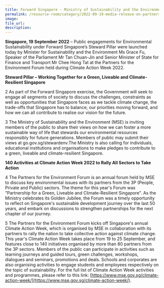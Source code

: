 ```yaml
---  
title: Forward Singapore - Ministry of Sustainability and the Environment Calls for All Sectors to Work Together for a Green, Liveable and Climate-Resilient Singapore
permalink: /resource-room/category/2022-09-19-media-release-on-partners-for-the-environment-forum-2022
image:  
file_url:  
description:  
---
```


**Singapore, 19 September 2022** – Public engagements for Environmental Sustainability under Forward Singapore’s Steward Pillar were launched today by Minister for Sustainability and the Environment Ms Grace Fu, Speaker of the Parliament Mr Tan Chuan-Jin and Senior Minister of State for Finance and Transport Mr Chee Hong Tat at the Partners for the Environment Forum held during Climate Action Week 2022.  

**Steward Pillar – Working Together for a Green, Liveable and Climate-Resilient Singapore**

2 As part of the Forward Singapore exercise, the Government will seek to engage all segments of society to discuss the challenges, constraints as well as opportunities that Singapore faces as we tackle climate change, the trade-offs that Singapore has to balance, our priorities moving forward, and how we can all contribute to realise our vision for the future.

3 The Ministry of Sustainability and the Environment (MSE) is inviting members of the public to share their views on how we can foster a more sustainable way of life that stewards our environmental resources responsibly for future generations. Members of public may submit their views at go.gov.sg/stewardenv.The Ministry is also calling for individuals, educational institutions and organisations to make pledges to contribute to a green, liveable and climate-resilient Singapore.

**140 Activities at Climate Action Week 2022 to Rally All Sectors to Take Action**

4 The Partners for the Environment Forum is an annual forum held by MSE to discuss key environmental issues with its partners from the 3P (People, Private and Public) sectors. The theme for this year's Forum was "Partnership for a Green, Liveable and Climate-Resilient Singapore". As the Ministry celebrates its Golden Jubilee, the Forum was a timely opportunity to reflect on Singapore's sustainable development journey over the last 50 years, and embark on discussions to strengthen partnerships for the next chapter of our journey.

5 The Partners for the Environment Forum kicks off Singapore's annual Climate Action Week, which is organised by MSE in collaboration with its partners to rally the nation to take collective action against climate change. This year's Climate Action Week takes place from 19 to 25 September, and features close to 140 initiatives organised by more than 80 partners from the 3P sectors. Members of the public can participate in activities such as learning journeys and guided tours, green challenges, workshops, dialogues and seminars, promotions and deals. Schools and corporates are also organising activities to engage students and employees respectively on the topic of sustainability. For the full list of Climate Action Week activities and programmes, please refer to this link: [https://www.mse.gov.sg/climate-action-week/](https://www.mse.gov.sg/climate-action-week/).
